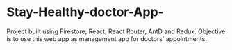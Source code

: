 # Stay-Healthy-doctor-App-
Project built using Firestore, React, React Router, AntD and Redux. Objective is to use this web app as management app for doctors' appointments.
